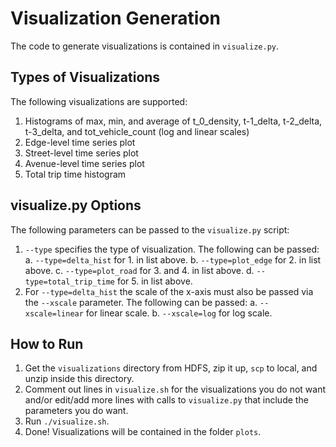 # Visualization Generation
The code to generate visualizations is contained in ```visualize.py```. 
## Types of Visualizations
The following visualizations are supported:
1. Histograms of max, min, and average of t_0_density, t-1_delta, t-2_delta, t-3_delta, and tot_vehicle_count (log and linear scales)
2. Edge-level time series plot
3. Street-level time series plot
4. Avenue-level time series plot
5. Total trip time histogram
## visualize.py Options
The following parameters can be passed to the ```visualize.py``` script:
1. ```--type``` specifies the type of visualization. The following can be passed:
    a. ```--type=delta_hist``` for 1. in list above.
    b. ```--type=plot_edge``` for 2. in list above.
    c. ```--type=plot_road``` for 3. and 4. in list above.
    d. ```--type=total_trip_time``` for 5. in list above.
2. For ```--type=delta_hist``` the scale of the x-axis must also be passed via the ```--xscale``` parameter. The following can be passed:
    a. ```--xscale=linear``` for linear scale.
    b. ```--xscale=log``` for log scale.
## How to Run
1. Get the ```visualizations``` directory from HDFS, zip it up, ```scp``` to local, and unzip inside this directory.
2. Comment out lines in ```visualize.sh``` for the visualizations you do not want and/or edit/add more lines with calls to ```visualize.py``` that include the parameters you do want.
3. Run ```./visualize.sh```.
4. Done! Visualizations will be contained in the folder ```plots```.